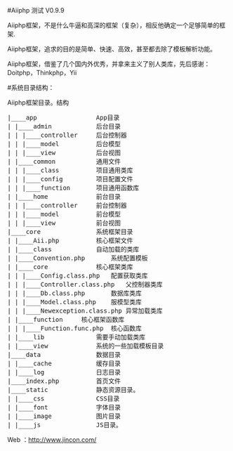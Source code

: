 #Aiiphp 测试 V0.9.9

Aiiphp框架，不是什么牛逼和高深的框架（复杂），相反他确定一个足够简单的框架.

Aiiphp框架，追求的目的是简单、快速、高效，甚至都去除了模板解析功能。

Aiiphp框架，借鉴了几个国内外优秀，并拿来主义了别人类库，先后感谢：Doitphp，Thinkphp，Yii


#系统目录结构：

Aiiphp框架目录。结构

<pre>
|____app                App目录
| |____admin            后台目录
| | |____controller     后台控制器
| | |____model          后台模型
| | |____view           后台视图
| |____common           通用文件
| | |____class          项目通用类库
| | |____config         项目配置文件
| | |____function       项目通用函数库
| |____home             前台目录
| | |____controller     前台控制器
| | |____model          前台模型
| | |____view           前台视图
|____core               系统框架目录
| |____Aii.php          核心框架文件
| |____class            自动加载的类库
| |____Convention.php       系统配置模板
| |____core             核心框架类库
| | |____Config.class.php   配置获取类库
| | |____Controller.class.php   父控制器类库
| | |____Db.class.php       数据库类库
| | |____Model.class.php    服模型类库
| | |____Newexception.class.php 异常加载类库
| |____function     核心框架函数库
| | |____Function.func.php  核心函数库
| |____lib              需要手动加载类库
| |____view             系统的一些加载模板目录
|____data               数据目录
| |____cache            缓存目录
| |____log              日志目录
|____index.php          首页文件
|____static             静态资源目录。
| |____css              CSS目录
| |____font             字体目录
| |____image            图片目录
| |____js               JS目录。
</pre>

Web ：http://www.jincon.com/

